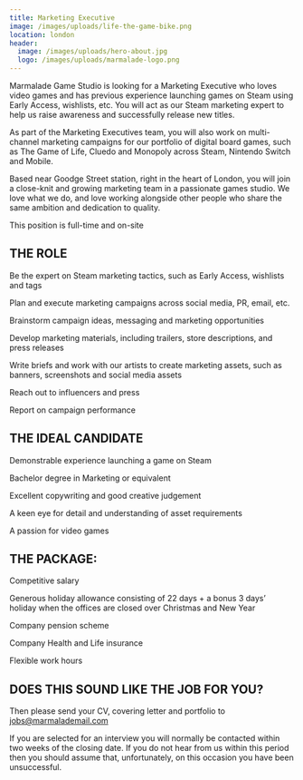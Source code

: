 ```yaml
---
title: Marketing Executive
image: /images/uploads/life-the-game-bike.png
location: london
header:
  image: /images/uploads/hero-about.jpg
  logo: /images/uploads/marmalade-logo.png
---
```

Marmalade Game Studio is looking for a Marketing Executive who loves video games and has previous experience launching games on Steam using Early Access, wishlists, etc. You will act as our Steam marketing expert to help us raise awareness and successfully release new titles. 

As part of the Marketing Executives team, you will also work on multi-channel marketing campaigns for our portfolio of digital board games, such as The Game of Life, Cluedo and Monopoly across Steam, Nintendo Switch and Mobile.

Based near Goodge Street station, right in the heart of London, you will join a close-knit and growing marketing team in a passionate games studio. We love what we do, and love working alongside other people who share the same ambition and dedication to quality. 

This position is full-time and on-site

## THE ROLE

Be the expert on Steam marketing tactics, such as Early Access, wishlists and tags

Plan and execute marketing campaigns across social media, PR, email, etc.

Brainstorm campaign ideas, messaging and marketing opportunities

Develop marketing materials, including trailers, store descriptions, and press releases

Write briefs and work with our artists to create marketing assets, such as banners, screenshots and social media assets

Reach out to influencers and press

Report on campaign performance

## THE IDEAL CANDIDATE

Demonstrable experience launching a game on Steam

Bachelor degree in Marketing or equivalent

Excellent copywriting and good creative judgement

A keen eye for detail and understanding of asset requirements

A passion for video games

## THE PACKAGE:

Competitive salary

Generous holiday allowance consisting of 22 days + a bonus 3 days’ holiday when the offices are closed over Christmas and New Year

Company pension scheme

Company Health and Life insurance

Flexible work hours

## DOES THIS SOUND LIKE THE JOB FOR YOU?

Then please send your CV, covering letter and portfolio to jobs@marmalademail.com



If you are selected for an interview you will normally be contacted within two weeks of the closing date. If you do not hear from us within this period then you should assume that, unfortunately, on this occasion you have been unsuccessful.

